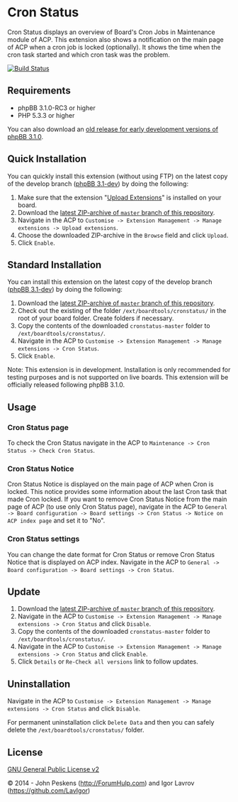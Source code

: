 Cron Status
===========
Cron Status displays an overview of Board's Cron Jobs in Maintenance module of ACP. This extension also shows a notification on the main page of ACP when a cron job is locked (optionally). It shows the time when the cron task started and which cron task was the problem.

[![Build Status](https://travis-ci.org/BoardTools/cronstatus.svg?branch=master)](https://travis-ci.org/BoardTools/cronstatus)

## Requirements
* phpBB 3.1.0-RC3 or higher
* PHP 5.3.3 or higher

You can also download an [old release for early development versions of phpBB 3.1.0](https://github.com/BoardTools/cronstatus/releases/tag/v3.1.0-dev).

## Quick Installation
You can quickly install this extension (without using FTP) on the latest copy of the develop branch ([phpBB 3.1-dev](https://github.com/phpbb/phpbb3)) by doing the following:

1. Make sure that the extension "[Upload Extensions](https://github.com/BoardTools/upload)" is installed on your board.
2. Download the [latest ZIP-archive of `master` branch of this repository](https://github.com/BoardTools/cronstatus/archive/master.zip).
3. Navigate in the ACP to `Customise -> Extension Management -> Manage extensions -> Upload extensions`.
4. Choose the downloaded ZIP-archive in the `Browse` field and click `Upload`.
5. Click `Enable`.

## Standard Installation
You can install this extension on the latest copy of the develop branch ([phpBB 3.1-dev](https://github.com/phpbb/phpbb3)) by doing the following:

1. Download the [latest ZIP-archive of `master` branch of this repository](https://github.com/BoardTools/cronstatus/archive/master.zip).
2. Check out the existing of the folder `/ext/boardtools/cronstatus/` in the root of your board folder. Create folders if necessary.
3. Copy the contents of the downloaded `cronstatus-master` folder to `/ext/boardtools/cronstatus/`.
4. Navigate in the ACP to `Customise -> Extension Management -> Manage extensions -> Cron Status`.
5. Click `Enable`.

Note: This extension is in development. Installation is only recommended for testing purposes and is not supported on live boards. This extension will be officially released following phpBB 3.1.0.

## Usage
### Cron Status page
To check the Cron Status navigate in the ACP to `Maintenance -> Cron Status -> Check Cron Status`.

### Cron Status Notice
Cron Status Notice is displayed on the main page of ACP when Cron is locked. This notice provides some information about the last Cron task that made Cron locked.
If you want to remove Cron Status Notice from the main page of ACP (to use only Cron Status page), navigate in the ACP to `General -> Board configuration -> Board settings -> Cron Status -> Notice on ACP index page` and set it to "No".

### Cron Status settings
You can change the date format for Cron Status or remove Cron Status Notice that is displayed on ACP index.
Navigate in the ACP to `General -> Board configuration -> Board settings -> Cron Status`.

## Update
1. Download the [latest ZIP-archive of `master` branch of this repository](https://github.com/BoardTools/cronstatus/archive/master.zip).
2. Navigate in the ACP to `Customise -> Extension Management -> Manage extensions -> Cron Status` and click `Disable`.
3. Copy the contents of the downloaded `cronstatus-master` folder to `/ext/boardtools/cronstatus/`.
4. Navigate in the ACP to `Customise -> Extension Management -> Manage extensions -> Cron Status` and click `Enable`.
5. Click `Details` or `Re-Check all versions` link to follow updates.

## Uninstallation
Navigate in the ACP to `Customise -> Extension Management -> Manage extensions -> Cron Status` and click `Disable`.

For permanent uninstallation click `Delete Data` and then you can safely delete the `/ext/boardtools/cronstatus/` folder.

## License
[GNU General Public License v2](http://opensource.org/licenses/GPL-2.0)

© 2014 - John Peskens (http://ForumHulp.com) and Igor Lavrov (https://github.com/LavIgor)
